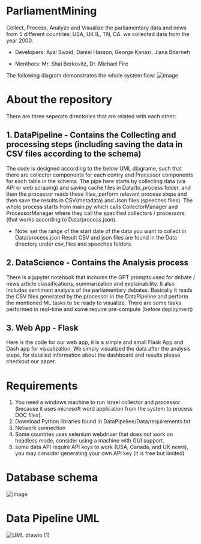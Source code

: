 # ParliamentMining
Collect, Process, Analyze and Visualize the parliamentary data and news from 5 different countries: USA, UK IL, TN, CA. we collected data from the year 2000.
* Developers: Ayal Swaid, Daniel Hasson, George Kanazi, Jiana Bdarneh

* Menthors: Mr. Shai Berkovitz, Dr. Michael Fire

The following diagram demonstrates the whole system flow:
![image](https://github.com/user-attachments/assets/37091150-5141-49a5-afbc-f9ee5480730c)

# About the repository
There are three seperate directories that are related with each other:
## 1. DataPipeline - Contains the Collecting and processing steps (including saving the data in CSV files according to the schema)
The code is designed according to the below UML diagrame, such that there are collector components for each contry and  Processor components for each table in the schema. The pipe here starts by collecting data (via API or web scraping) and saving cache files in Data/to_process folder, and then the processor reads these files, perform relevant process steps and then save the results in CSV(metadata) and Json files (speeches files).
The whole process starts from main.py which calls CollectorManager and ProcessorManager where they call the specified collectors / processors (that works according to Data/process.json).
* Note: set the range of the start date of the data you want to collect in Data/process.json
Result CSV and json files are found in the Data directory under csv_files and speeches folders.
## 2. DataScience - Contains the Analysis process
There is a jupyter notebook that includes the GPT prompts used for debate / news article classifications, summarization and explainability. It also includes sentiment analysis of the parliamentary debates. Basically it reads the CSV files generated by the processor in the DataPipeline and perform the mentioned ML tasks to be ready to visualize. There are some tasks performed in real-time and some require pre-compute (before deployment)
## 3. Web App - Flask
Here is the code for our web app, it is a simple and small Flask App and Dash app for visualization. We simply visualized the data after the analysis steps, for detailed information about the dashboard and results please checkout our paper. 

# Requirements
1. You need a windows machine to run Israel collector and processor (because it uses microsoft word application from the system to process DOC files).
2. Download Python libraries found in DataPipeline/Data/requirements.txt
3. Network connection
4. Some countries uses selenium webdriver that does not work on headless mode, consider using a machine with GUI support.
5. some data API require API keys to work (USA, Canada, and UK news), you may consider generating your own API key (it is free but limited) 


# Database schema
![image](https://github.com/user-attachments/assets/aa4d5c02-5ede-4ee0-b9ef-9a07b113597c)


# Data Pipeline UML
![UML drawio (1)](https://github.com/AyalSwaid/ParliamentMining/assets/57876635/a6b818af-938e-4204-9101-e4d01fca36a9)
